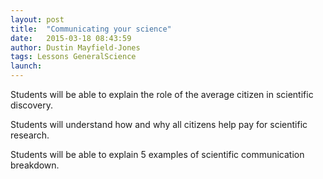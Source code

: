 ```yaml
---
layout: post
title:  "Communicating your science"
date:   2015-03-18 08:43:59
author: Dustin Mayfield-Jones
tags: Lessons GeneralScience
launch: 
---
```

 
Students will be able to explain the role of the average citizen in scientific discovery.

Students will understand how and why all citizens help pay for scientific research.

Students will be able to explain 5 examples of scientific communication breakdown.
	